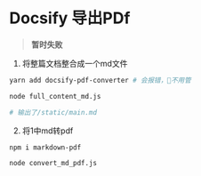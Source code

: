 # Docsify 导出PDf

> **暂时失败**

1. 将整篇文档整合成一个md文件

```bash
yarn add docsify-pdf-converter # 会报错，🥚不用管

node full_content_md.js

# 输出了/static/main.md
```


2. 将1中md转pdf

```bash
npm i markdown-pdf

node convert_md_pdf.js
```
